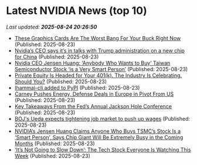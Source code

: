 # Latest NVIDIA News (top 10)
_Last updated: **2025-08-24 20:26:50**_

- [These Graphics Cards Are The Worst Bang For Your Buck Right Now](https://www.bgr.com/1945041/worst-value-graphics-cards-today/) (Published: 2025-08-23)
- [Nvidia’s CEO says it’s in talks with Trump administration on a new chip for China](https://biztoc.com/x/5625ff9b92e0a194) (Published: 2025-08-23)
- [Nvidia CEO Jensen Huang: ‘Anybody Who Wants to Buy’ Taiwan Semiconductor Stock ‘is a Very Smart Person’](https://biztoc.com/x/8b64b219de5b2b20) (Published: 2025-08-23)
- [Private Equity Is Headed for Your 401(k). The Industry Is Celebrating. Should You?](https://biztoc.com/x/49ecf0ec08c39101) (Published: 2025-08-23)
- [lhammai-cli added to PyPI](https://pypi.org/project/lhammai-cli/) (Published: 2025-08-23)
- [Carney Pushes Energy, Defense Deals in Europe in Pivot From US](https://biztoc.com/x/f5092c9688600e0c) (Published: 2025-08-23)
- [Key Takeaways From the Fed’s Annual Jackson Hole Conference](https://biztoc.com/x/7faa34054e75c7f3) (Published: 2025-08-23)
- [BOJ's Ueda expects tightening job market to push up wages](https://biztoc.com/x/8a35a9ea33c904ae) (Published: 2025-08-23)
- [NVIDIA’s Jensen Huang Claims Anyone Who Buys TSMC’s Stock Is a ‘Smart Person’, Says Chip Giant Will Be Extremely Busy in the Coming Months](https://wccftech.com/nvidia-jensen-huang-claims-anyone-who-buys-tsmc-stock-is-a-smart-person/) (Published: 2025-08-23)
- [‘It’s Not Going to Slow Down’: The Tech Stock Everyone Is Watching This Week](https://gizmodo.com/nvidia-earnings-tech-drop-2000647269) (Published: 2025-08-23)

